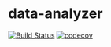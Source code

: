 # data-analyzer

[![Build Status](https://travis-ci.com/joaodartora/data-analyzer.svg?token=1pvp6sdrxupZsUX5ieHL&branch=master)](https://travis-ci.com/joaodartora/data-analyzer)
[![codecov](https://codecov.io/gh/joaodartora/data-analyzer/branch/master/graph/badge.svg?token=3CF0I28FZE)](https://codecov.io/gh/joaodartora/data-analyzer)
